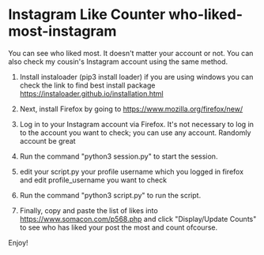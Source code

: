 # Instagram Like Counter who-liked-most-instagram
You can see who liked most. It doesn't matter your account or not. You can also check my cousin's Instagram account using the same method.

1.  Install instaloader (pip3 install loader) if you are using windows you can check the link to find best install package
 https://instaloader.github.io/installation.html

2. Next, install Firefox by going to
https://www.mozilla.org/firefox/new/

3. Log in to your Instagram account via Firefox. It's not necessary to log in to the account you want to check; you can use any account. Randomly account be great

4. Run the command "python3 session.py" to start the session.

5. edit your script.py your profile username which you logged in firefox and edit profile_username you want to check

6. Run the command "python3 script.py" to run the script.

7. Finally, copy and paste the list of likes into https://www.somacon.com/p568.php and click "Display/Update Counts" to see who has liked your post the most and count ofcourse.

Enjoy!


